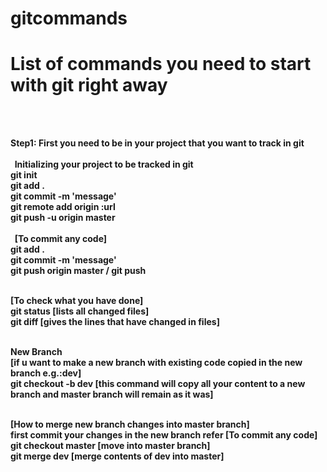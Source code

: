 # gitcommands
<h1> List of commands you need to start with git right away </h1>
<br>
<br>

<b>Step1<b>: First you need to be in your project that you want to track in git <br><br>
  
<b>Initializing your project to be tracked in git </b> <br>
git init <br>
git add . <br>
git commit -m 'message' <br>
git remote add origin :url <br>
git push -u origin master <br><br>
  
<b>[To commit any code]</b><br>
git add . <br>
git commit -m 'message'<br>
git push origin master / git push<br><br>

<b>[To check what you have done]</b><br>
git status [lists all changed files]<br>
git diff [gives the lines that have changed in files]<br><br>

<b> New Branch </b><br>
[if u want to make a new branch with existing code copied in the new branch e.g.:dev]<br>
git checkout -b dev [this command will copy all your content to a new branch and master branch will remain as it was]<br><br>


<b>[How to merge new branch changes into master branch]</b><br>
first commit your changes in the new branch refer [To commit any code]<br>
git checkout master [move into master branch]<br>
git merge dev [merge contents of dev into master]<br>
